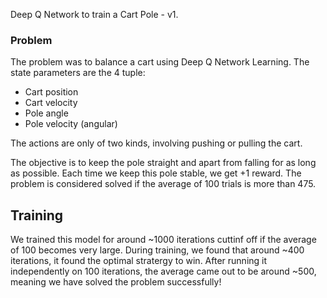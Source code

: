 Deep Q Network to train a Cart Pole - v1. 

### Problem
The problem was to balance a cart using Deep Q Network Learning. The state parameters are the 4 tuple: 
- Cart position
- Cart velocity
- Pole angle
- Pole velocity (angular)

The actions are only of two kinds, involving pushing or pulling the cart. 

The objective is to keep the pole straight and apart from falling for as long as possible. Each time we keep this pole stable, we get +1 reward. The problem is considered solved if the average of 100 trials is more than 475.

## Training
We trained this model for around ~1000 iterations cuttinf off if the average of 100 becomes very large. During training, we found that around ~400 iterations, it found the optimal stratergy to win. After running it independently on 100 iterations, the average came out to be around ~500, meaning we have solved the problem successfully! 
